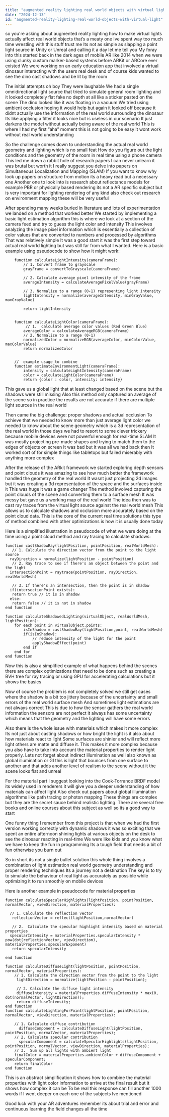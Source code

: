 ```yaml
---
title: "augmented reality lighting real world objects with virtual light?"
date: "2024-12-13"
id: "augmented-reality-lighting-real-world-objects-with-virtual-light"
---
```


 so you're asking about augmented reality lighting how to make virtual lights actually affect real world objects that’s a meaty one Ive spent way too much time wrestling with this stuff trust me Its not as simple as slapping a point light source in Unity or Unreal and calling it a day let me tell you My foray into this started back in the dark ages of mobile AR like 2014 when we were using clunky custom marker-based systems before ARKit or ARCore ever existed We were working on an early education app that involved a virtual dinosaur interacting with the users real desk and of course kids wanted to see the dino cast shadows and be lit by the room

The initial attempts oh boy They were laughable We had a single omnidirectional light source that tried to simulate general room lighting and it looked completely flat fake no depth at all like a sticker pasted on the scene The dino looked like it was floating in a vacuum We tried using ambient occlusion hoping it would help but again it looked off because it didnt actually use the information of the real world surrounding the dinosaur Its like applying a filter it looks nice but is useless in our scenario It just darkens the model without actually being aware of the real world This is where I had my first “aha” moment  this is not going to be easy it wont work without real world understanding

So the challenge comes down to understanding the actual real world geometry and lighting which is no small feat How do you figure out the light conditions and the geometry of the room in real time using a phone camera This led me down a rabbit hole of research papers I can never unlearn it was brutal but worth it I really suggest you delve into papers on Simultaneous Localization and Mapping (SLAM) If you want to know why look up papers on structure from motion its a heavy read but a necessary one Another one to look into is research about reflectance models for example PBR or physically based rendering its not a AR specific subject but is very important for lighting rendering of any kind also check out research on environment mapping these will be very useful

After spending many weeks buried in literature and lots of experimentation we landed on a method that worked better We started by implementing a basic light estimation algorithm this is where we look at a section of the camera feed and try to guess the light color and intensity This involves analyzing the image pixel information which is essentially a collection of color values that are converted to numbers and processed by algorithms That was relatively simple It was a good start it was the first step toward actual real world lighting but was still far from what I wanted. Here is a basic example using pseudocode to show how it might work:

```
    function calculateLightIntensity(cameraFrame):
        // 1. Convert frame to grayscale
        grayFrame = convertToGrayscale(cameraFrame)

        // 2. Calculate average pixel intensity of the frame
        averageIntensity = calculateAveragePixelValue(grayFrame)

        // 3. Normalize to a range (0-1) representing light intensity
        lightIntensity = normalize(averageIntensity, minGrayValue, maxGrayValue)

        return lightIntensity


    function calculateLightColor(cameraFrame):
         // 1.  calculate average color values (Red Green Blue)
        averageColor = calculateAverageRGB(cameraFrame)
        // 2. Normalize to a range (0-1)
        normalizedColor = normalizeRGB(averageColor, minColorValue, maxColorValue)
        return normalizedColor


    //  example usage to combine
    function estimateEnvironmentLight(cameraFrame):
        intensity = calculateLightIntensity(cameraFrame)
        color = calculateLightColor(cameraFrame)
        return {color : color, intensity: intensity}

```

This gave us a global light that at least changed based on the scene but the shadows were still missing Also this method only captured an average of the scene so in practice the results are not accurate if there are multiple light sources in the real world

Then came the big challenge: proper shadows and actual occlusion To achieve that we needed to know more than just average light color we needed to know about the scene geometry which is a 3d representation of the real world In those days we had to resort to some clever trickery because mobile devices were not powerful enough for real-time SLAM It was mostly projecting pre-made shapes and trying to match them to the edges of objects on screen It was bad but it was all we had back then It worked sort of for simple things like tabletops but failed miserably with anything more complex

After the release of the ARkit framework we started exploring depth sensors and point clouds it was amazing to see how much better the framework handled the geometry of the real world It wasnt just projecting 2d images but it was creating a 3d representation of the space and the surfaces inside it This was huge it was a game changer The method involved capturing the point clouds of the scene and converting them to a surface mesh It was messy but gave us a working map of the real world The idea then was to cast ray traces from the virtual light source against the real world mesh This allows us to calculate shadows and occlusion more accurately based on the point cloud data. This is the core of the current real time solutions this type of method combined with other optimizations is how it is usually done today

Here is a simplified illustration in pseudocode of what we were doing at the time using a point cloud method and ray tracing to calculate shadows:

```
function castShadowRay(lightPosition, pointPosition, realWorldMesh):
   // 1. Calculate the direction vector from the point to the light source
  rayDirection = normalize(lightPosition - pointPosition)
   // 2. Ray trace to see if there's an object between the point and the light
  intersectionPoint = raytrace(pointPosition, rayDirection, realWorldMesh)

   // 3. If there's an intersection, then the point is in shadow
  if(intersectionPoint exists):
   return true // it is in shadow
  else:
   return false // it is not in shadow
end function

function calculateShadowedLighting(virtualObject, realWorldMesh, lightPosition):
    for each point in virtualObject.points:
        isInShadow = castShadowRay(lightPosition,point, realWorldMesh)
        if(isInShadow):
            // reduce intensity of the light for the point
            applyShadowEffect(point)
        end if
    end for
end function

```

Now this is also a simplified example of what happens behind the scenes there are complex optimizations that need to be done such as creating a BVH tree for ray tracing or using GPU for accelerating calculations but it shows the basics

Now of course the problem is not completely solved we still get cases where the shadow is a bit too jittery because of the uncertainty and small errors of the real world surface mesh And sometimes light estimations are not always correct This is due to how the sensor gathers the real world information the sensors are not perfect it always has some uncertainty which means that the geometry and the lighting will have some errors

Also there is the whole issue with materials which makes it more complex Its not just about casting shadows or how bright the light is it also about how materials react to light Some surfaces are shinier and will reflect more light others are matte and diffuse it. This makes it more complex because you also have to take into account the material properties to render light properly. Lets not forget about indirect illumination as well also known as global illumination or GI this is light that bounces from one surface to another and that adds another level of realism to the scene without it the scene looks flat and unreal

For the material part I suggest looking into the Cook-Torrance BRDF model its widely used in renderers it will give you a deeper understanding of how materials can affect light Also check out papers about global illumination algorithms like path tracing or photon mapping These things are complex but they are the secret sauce behind realistic lighting. There are several free books and online courses about this subject as well so its a good way to start

One funny thing I remember from this project is that when we had the first version working correctly with dynamic shadows it was so exciting that we spent an entire afternoon shining lights at various objects on the desk to see the dinosaur reacting in real-time We were like kids and you know what we have to keep the fun in programming Its a tough field that needs a bit of fun otherwise you burn out

So in short its not a single bullet solution this whole thing involves a combination of light estimation real world geometry understanding and proper rendering techniques Its a journey not a destination The key is to try to simulate the behaviour of real light as accurately as possible while optimizing it to run smoothly on mobile devices

Here is another example in pseudocode for material properties

```
function calculateSpecularHighlights(lightPosition, pointPosition, normalVector, viewDirection, materialProperties):

  // 1. Calculate the reflection vector
   reflectionVector = reflect(lightPosition,normalVector)

   // 2.  Calculate the specular highlight intensity based on material properties
  specularIntensity = materialProperties.specularIntensity *  pow(dot(reflectionVector, viewDirection), materialProperties.specularExponent)
   return specularIntensity

end function

function calculateDiffuseLight(lightPosition, pointPosition, normalVector, materialProperties):
    // 1. Calculate the direction vector from the point to the light
     lightDirection = normalize(lightPosition - pointPosition);

     // 2. Calculate the diffuse light intensity
     diffuseIntensity = materialProperties.diffuseIntensity * max(0, dot(normalVector, lightDirection));
     return diffuseIntensity;
end function
function calculateLightingForPoint(lightPosition, pointPosition, normalVector, viewDirection, materialProperties):

    // 1. Calculate diffuse contribution
      diffuseComponent = calculateDiffuseLight(lightPosition, pointPosition, normalVector, materialProperties);
    // 2. Calculate specular contribution
      specularComponent = calculateSpecularHighlights(lightPosition, pointPosition, normalVector, viewDirection, materialProperties);
    // 3.  Sum up all lights with ambient light
    finalColor = materialProperties.ambientColor + diffuseComponent + specularComponent;
    return finalColor
end function
```

This is an abstract simplification it shows how to combine the material properties with light color information to arrive at the final result but it shows how complex it can be To be real this response can fill another 1000 words if I went deeper on each one of the subjects Ive mentioned

Good luck with your AR adventures remember its about trial and error and continuous learning the field changes all the time
